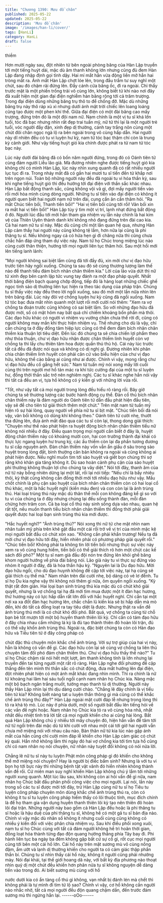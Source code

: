 ```yaml
---
title: "Chương 1390: Mưu đồ chân"
published: 2025-05-22
updated: 2025-05-22
description: 'Mưu đồ chân'
image: '/images/han-li/cover/'
tags: [HanLi]
category: HanLi
draft: false
---
```


thiềm

Hơn mười ngày sau, đột nhiên từ bên ngoài phòng băng của Hàn
Lập truyền tới một tiếng huýt dài, mặc dù âm thanh không lớn
nhưng cũng đủ đem Hàn Lập đang nhập định gọi tỉnh dậy.
Hai mí mắt hắn vừa động liền mở hẳn hai tròng mắt ra.
Ánh mắt Hàn Lập chợt lóe lên, trong đầu trầm tư suy nghĩ một
chút, sau đó chậm rãi đứng lên.
Đẩy cánh cửa băng ốc, đi ra ngoài.
Chỉ thấy trước mặt là một phiến trống trải vô cùng lớn, không biết
từ khi nào nơi đây đã xuất hiện một gian đại điện nghiễm hàn
băng rộng tới cả trăm trượng. Trong đại điện dùng những băng
trụ thô to để chống đỡ. Mặc dù những băng trụ này thô ráp xù xì
nhưng dưới ánh mặt trời chiếc lên loang loáng cũng tạo được một
phen khí thế.
Giữa đại điện có một đài băng cao mấy trượng, đứng trên đó là
một đôi nam nữ.
Nam chính là một vị tu sĩ khá lớn tuổi, tóc đã bạc nhưng nhìn rất
đẹp trai tuấn mỹ, nữ tử thì lại là một người trẻ tuổi, vóc người đầy
đặn, xinh đẹp dị thường, cánh tay trắng nõn cùng một chút đôi
chân ngọc ngà lộ ra bên ngoài trong vô cùng hấp dẫn.
Hai người này dĩ nhiên đều có tu vi luyện hư kỳ, nam tử tóc bạc
thậm chí còn là trung kỳ cảnh giới.
Như vậy tiếng huýt gió kia chính được phát ra từ nam tử tóc bạc
này.

Lúc này dưới đài băng đã có bốn năm người đứng, trong đó có
Oánh tiên tử cùng đám người Liễu lão giả. Mà đương nhiên nghe
được tiếng huýt gió kia không chỉ có mình Hàn Lập, lúc này nhìn
xung quanh đã có rất nhiều người lục tục đi ra.
Trong nháy mắt đã có gần hai mươi tu sĩ tiến đến từ khắp nơi trên
ngọn núi.
Toàn bộ những người này đều đã ngoài tu vi hóa thần kỳ, sau khi
nghe tiếng huýt gió thì đều hướng tới đại điện với thần sắc khác
nhau.
Hàn Lập bất động thanh sắc, cũng không vội vã gì, đợi mấy
người tiến vào rồi mới hòa mình cùng dòng người.
Những tu sĩ tiến vào đại điện có không ít người quen biết hai
người nam nữ trên đài, cung cẩn ân cần thăm hỏi.
"Ra mắt Chúc tiền bối, Thanh tiền bối!"
"Hai vị tiền bối cũng tới rồi! Vãn bối xin ra mắt hai vị tiền bối!"
Hàn Lập tùy ý tìm một vị trí, lạnh nhạt đứng bất động ở đó.
Người lúc đầu tới mời hắn tham gia nhiệm vụ lần này chính là hai
kim vệ của Thiên Uyên thành danh khí không nhỏ đang đứng trên
đài cao kia.
Cả hai nam nữ tu sĩ này.
Mặc dù cũng chỉ một lần quan hệ qua, nhưng Hàn Lập cảm thấy
hai người này cũng không tệ lắm, hơn nữa lại cũng là phi thăng tu
sĩ. Nếu không ngay cả có hứa hẹn gì đi chăng nữa thì cũng chưa
chắc hắn đáp ứng tham dự việc này.
Nam tử họ Chúc trong miệng lúc nào cũng cười thân thiện,
hướng tới mọi người liên tục thăm hỏi. Sau một hồi mới lên tiếng
lanh lảnh:

"Mọi người không sai biệt lắm cũng đã tới đầy đủ, xin mời chư vị
đạo hữu trước tiên hãy ngồi xuống. Chúng ta sau đó sẽ cùng
thương lượng làm thế nào để thanh tiễu đám bích nhãn chân
thiềm kia."
Lời của lão vừa dứt thì nữ tử xinh đẹp bên cạnh lập tức vung tay
đánh ra một đạo pháp quyết.
Nhất thời băng điện bạch quang chớp động, tiếp đó là hàng loạt
những chiếc ghế ngọc tinh sảo dị thường liên tục hiện ra theo tác
dụng của pháp trận.
Chúng tu sĩ thấy việc này đều theo lời ngồi xuống, sau đó mới
một lần nữa nhìn lên trên băng đài. Lúc này đôi vợ chồng luyện
hư kỳ cũng đã ngồi xuống.
Nam tử tóc bạc đưa mắt nhìn quanh một lượt rồi mới cười nói
thêm:
"Xem ra vợ chồng ta đoán trước cũng không có sai biệt lắm. So
với những đạo hữu đã được mời, số có mặt hôm nay bất quá chỉ
chiếm khoảng bốn phần mà thôi. Các đạo hữu khác có người vì
nhiệm vụ vướng chân chưa thể rời đi, cũng có người không may
mắn khi thực hiện nhiệm vụ. Thế nhưng cho dù là vậy, chỉ cần
chúng ta ở đây đồng tâm hiệp lực cũng có thể đem đám bích
nhãn chân thiềm kia thuận lợi tiêu diệt. Đến lúc đó chúng ta sẽ
chia chiến lợi phẩm theo như thỏa thuận, chư vị đạo hữu nhận
được chân thiềm linh huyết còn vợ chồng ta thì lấy chu thiên tâm
hoa được quần thú thủ hộ. Cái này lúc trước tất cả đều đã được
nói qua và không có dị nghị gì. Đương nhiên khi phân chia chân
thiềm linh huyết còn phải căn cứ vào biểu hiện của chư vị đạo
hữu, không thể cào bằng ai cũng như ai được. Chính vì vậy, mong
rằng chư vị đạo hữu đều cố gắng hết sức."
Nam tử tuấn mỹ nói xong mấy lời cuối cùng thì trên người mơ hồ
tản mác ra khí tức cường đại của một tu sĩ luyện hư, đồng thời
thần sắc trở nên nghiêm nghị.
Các tu sĩ khác nghe hắn nói vậy thì tất cả đều an vị, tựa hồ không
có ý kiến gì với những lời vừa rồi.

"Tốt, như vậy tất cả mọi người trong lòng đều hiểu rõ ràng rồi. Bây
giờ chúng ta sẽ thương lượng các bước hành động cụ thể. Đàn cổ
thú bích nhãn chân thiềm này là đám người do Oánh tiên tử dẫn
đầu phát hiện đầu tiên, vậy sẽ để cho tiên tử giải thích thêm một
chút." Trên mặt nam tử tuấn mỹ hiện rõ sự hài lòng, quay người
về phía nữ tu sĩ bịt mặt.
"Chúc tiền bối đã nói vậy, vãn bối không có dũng khí không theo."
Oánh tiên tử cười nhẹ, thướt tha đứng lên, đưa ánh mắt đảo qua
các tu sĩ còn lại, thong dong giải thích:
"Chuyện như thế nào phát hiện ra huyệt động bích nhãn chân
thiềm tiểu nữ không nói nhiều ở đây. Điều quan trọng mọi người
cần biết ở đây là, huyệt động chân thiềm này có khoảng mười
con, hai con trưởng thành đại khái có thực lực ngang luyện hư
trung kỳ, các ấu thiềm còn lại đa phần tương đương tu sĩ cấp
nguyên anh. Đàn chân thiềm này vốn vẫn ẩn giấu ở sâu trong sào
huyệt trong lòng đất, bình thường căn bản không ra ngoài và cũng
không ai phát hiện được. Nếu nghĩ muốn tìm tới sào huyệt và giết
bọn chúng thì sợ rằng khó khăn gia tăng không ít. Dù sao hoàn
cảnh phụ cận của sào huyệt phi thường không thuận lợi cho
chúng ta vây diệt."
Nói tới đây, thanh âm của nữ tử này bỗng nhiên dừng lại một lát,
rồi lại nói tiếp:
"Nếu chỉ là bấy nhiêu thôi, kỳ thật cũng không cần đồng thời mời
tới nhiều đạo hữu như vậy. Mấu chốt chính là phụ cận sào huyệt
của bích nhãn chân thiềm còn có hai loại cổ thú khác, một là hắc
huyết nghĩ (kiến máu đen) và con còn lại là ảnh trùng thú.
Hai loại trùng thú này mặc dù thân thể mỗi con không đáng kể gì
so với tu vi của chúng ta ở đây nhưng chúng lại đều sống thành
đàn, mỗi đàn chừng hơn trăm con. Cả ba loại cổ thú này sinh
sống dựa vào nhau, quan hệ rất tốt, nếu muốn thanh tiễu bích
nhãn chân thiềm thì đồng thời phải giải quyết được hai loại bạn
sinh trùng thú kia mới được.

"Hắc huyết nghĩ?"
"Ảnh trùng thú?"
Nói xong thì nữ tử che mặt nhìn nam nhân tuấn mỹ phía trên khẽ
gật đầu một cái rồi trở về vị trí của mình mặc kệ mọi người bắt
đầu có chút xôn xao.
"Không cần phải khẩn trương! Nếu ta đã mời chư vị đạo hữu tới
đây, hiển nhiên phải có phương pháp giải quyết rồi."
"Chúc tiền bối! Không phải ta không tin lời tiền bối nhưng thực sự
việc này xem ra vô cùng hung hiểm, tiền bối có thể giải thích rõ
hơn một chút các kế sách đối phó?" Một tu sĩ nam già đầu đội nón
tre đứng lên khỏi ghế băng khom người hướng về phía đài băng
nói.
Lão giả này tu vi thực sự đứng vào nhóm ít người ở đây, đã là hóa
thần hậu kỳ.
"Nguyên lai là Du đạo hữu. Mời đạo hữu ngồi, cho dù đạo huynh
không đề cập tới việc này, tại hạ cũng sẽ giải thích cụ thể mà."
Nam nhân trên đài cười nhẹ, bộ dáng có vẻ lơ đễnh.
Tu sĩ họ Du kia nghe vậy thì không nói thêm gì nữa, ôm quyền
ngồi xuống.
"Kỳ thật rất đơn giản.
Hai loại bạn sinh trùng thú kia mặc dù có chút khó giải quyết,
nhưng là vợ chồng tại hạ đã mới tìm mua được một ít đàn hạc
hương, thứ hương này có lực hấp dẫn rất lớn đối với hắc huyết
nghĩ. Chỉ cần tại một nơi xa xa đốt đàn hạc hương lên, chắc chắn
lũ kiến kia sẽ bị hấp dẫn mà mò đến, khi đó tất cả đồng loạt ra tay
tiêu diệt là được. Nhưng thật ra vấn đề ảnh trùng thú mới là có
chút khó đối phó. Bất quá, vợ chồng ta cũng từ chỗ bạn bè tốt
mượn tới một bộ huyền thanh thiên lôi kỳ. Chỉ cần có tám đạo
hữu ở đây chia nhau cầm những lá kỳ là đủ tạo thành thiên đô
hoàn lôi trận, đủ có thể vây khốn ảnh trùng thú. Ngoài ra, đặc biệt
chúng ta còn có Hàn đạo hữu và Tiếu tiên tử ở đây công pháp có

chút đặc thù chuyên môn khắc chế ảnh trùng. Với sự trợ giúp của
hai vị này, hẳn là không có vấn đề gì. Các đạo hữu còn lại sẽ
cùng vợ chồng ta liên thủ chuyên tâm đối phó đám chân thiềm
thú. Chư vị đạo hữu thấy thế nào?" Tu sĩ họ Chúc chậm rãi nói hết
một lượt, âm thanh không tính là lớn nhưng lại truyền đến tai từng
người một rất rõ ràng.
Hàn Lập nghe đối phương đề cập thẳng đến tên mình thì thần sắc
có chút động, đưa mắt hướng lên đại điện, đột nhiên phát hiện có
một ánh mắt khác đang nhìn mình.
Thì ra chính là nữ tử khoảng hai lăm hai sáu tuổi ngồi cạnh nam
nhân họ Chúc kia. Nàng mặc một bộ bạch ngân trắng muốt,
tướng mạo thanh tú dị thường. Người này thấy Hàn Lập nhìn lại
thì dịu dàng cười chào.
"Chẳng lẽ đây chính là vị tiểu tiên tử kia? Không biết nàng tat u
luyện thần thông gì mà cũng có thể khắc chế ảnh trùng thú đây?"
Hàn Lập ngoài mặt cười đáp lễ nhưng trong lòng thì tỏ ra khá tò
mò.
Lúc này ở phía dưới, một số người bắt đầu lên tiếng hỏi về các
vấn đề nghi hoặc.
Nam nhân họ Chúc kia tỏ ra vô cùng hòa nhã, nhất nhất đều nhiệt
tình trả lời tất cả mọi người khiến cho ai cũng hài lòng.
Bất quá Hàn Lập không chú ý nhiều tới mấy chuyện đó, hiện hắn
vẫn để tâm tới nữ tử ngồi trên đài mặc dù từ khi cười với nhau
một cái tới giờ hai người vẫn chưa mở miệng nói với nhau câu
nào.
Bản thân nữ tử kia lúc nào gặp ánh mắt của hắn cũng chỉ cười
mỉm đáp lễ khiến cho Hàn Lập cảm giác có chút kỳ quái.
Hắn nhớ không lầm thì ngày đó hai vợ chồng kia tới tìm tựa hồ
cũng chỉ có nam nhân nọ nói chuyện, nữ nhân này tuyệt đối
không có nói nửa lời.

Chẳng lẽ nữ tu sĩ này tu luyện Phật môn công pháp gì đó khiến
cho không thể mở miệng nói chuyện? Hay là người bị điếc bẩm
sinh? Nhưng là với tu vi bọn họ tới bực này thì những bệnh tật vặt
vãnh đó hiển nhiên không thành vấn đề rồi.
Cứ miên man suy nghĩ khiến Hàn Lập không chú ý lắm tới những
người xung quanh.
Một lúc lâu sau, khi không còn ai hỏi vấn đề gì nữa, nam nhân họ
Chúc bắt đầu phân phối công việc cho mọi người.
Lại nói, lần này trong số các tu sĩ được mời tới đây, trừ Hàn Lập
cùng nữ tu sĩ họ Tiêu tu luyện công pháp chuyên môn dùng khắc
chế ảnh trùng thú ra, còn có không ít tu sĩ tu luyện công pháp
hiếm thấy có lôi thuộc tính, mục đích chính là để họ tham gia vận
dụng huyền thanh thiên lôi kỳ tạo nên thiên đô hoàn lôi đại trận.
Những người này bao gồm cả Hàn Lập đều hoặc là phi thăng tu
sĩ hoặc là hậu duệ của phi thăng tu sĩ, không hề có một gã tu sĩ
bản địa nào.
Chính vì vậy mặc dù nhân số không ít nhưng cuối cùng cũng
không có nhiều ý kiến đối với việc phân chia nhiệm vụ.
Sau khi điều phối xong xuôi, nam tu sĩ họ Chúc cùng với tất cả
đám người không hề trì hoãn thời gian, đồng loạt hóa thành từng
đạo độn quang hướng thẳng phía Tây bay đi.
Phi hành liên tục ba ngày ba đêm không gặp bất cứ sự cố gì, rốt
cục mọi người cũng tới bên một cái hồ lớn.
Cái hồ này trên mặt sương mù vô cùng nồng đậm, ẩm ướt và
lạnh dị thường khiến cho người ta có cảm giác thập phần thần bí.
Chúng tu sĩ nhìn thấy cái hồ này, không ít người cũng phải
nhướng mày.
Nói đại khái, tại thế giới hoang dã này, với bất kỳ địa phương nào
thoạt nhìn quỷ dị một chút đều khiến hơn phân nửa tu sĩ không
nguyện dễ dàng tiến vào trong đó. Ai biết sương mù cùng với hồ

nước dưới kia có ẩn tàng cổ thú gì không, vạn nhất bị đánh lén
mà chết thì không phải là tự mình đi tìm tử lộ sao?
Chính vì vậy, cơ hồ không cần người nào nhắc nhở, tất cả mọi
người đều độn quang chậm dần, đến trước đám sương mù thì
ngừng hẳn lại.
------oOo------
